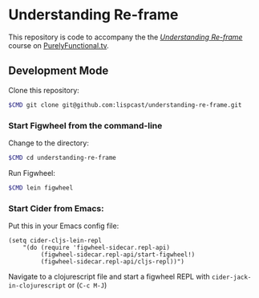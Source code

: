 # Understanding Re-frame

This repository is code to accompany the the [*Understanding Re-frame*](https://purelyfunctional.tv/courses/understanding-re-frame/) course on [PurelyFunctional.tv](https://purelyfunctional.tv).

## Development Mode

Clone this repository:

```bash
$CMD git clone git@github.com:lispcast/understanding-re-frame.git
```

### Start Figwheel from the command-line

Change to the directory:

```bash
$CMD cd understanding-re-frame
```

Run Figwheel:

```bash
$CMD lein figwheel
```

### Start Cider from Emacs:

Put this in your Emacs config file:

```
(setq cider-cljs-lein-repl
	"(do (require 'figwheel-sidecar.repl-api)
         (figwheel-sidecar.repl-api/start-figwheel!)
         (figwheel-sidecar.repl-api/cljs-repl))")
```

Navigate to a clojurescript file and start a figwheel REPL with `cider-jack-in-clojurescript` or (`C-c M-J`)

